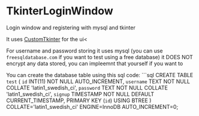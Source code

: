 # TkinterLoginWindow
Login window and registering with mysql and tkinter


It uses [CustomTkinter](https://github.com/TomSchimansky/CustomTkinter) for the ui<

For username and password storing it uses mysql (you can use `freesqldatabase.com` if you want to test using a free database) it DOES NOT encrypt any data stored, you can impleemnt that yourself if you want to

You can create the database table using this sql code: ```sql
CREATE TABLE `test` (
	`id` INT(11) NOT NULL AUTO_INCREMENT,
	`username` TEXT NOT NULL COLLATE 'latin1_swedish_ci',
	`password` TEXT NOT NULL COLLATE 'latin1_swedish_ci',
	`signup` TIMESTAMP NOT NULL DEFAULT CURRENT_TIMESTAMP,
	PRIMARY KEY (`id`) USING BTREE
)
COLLATE='latin1_swedish_ci'
ENGINE=InnoDB
AUTO_INCREMENT=0;
```
